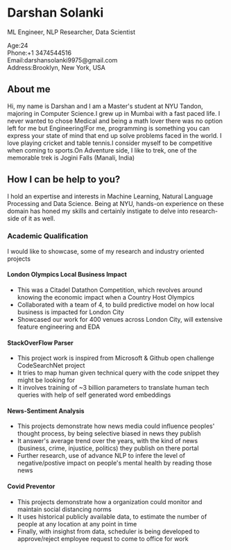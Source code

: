<html>
	<body>
		<h1> Darshan Solanki </h1>
		<p>ML Engineer, NLP Researcher, Data Scientist</p>
		<div class="personal-profile__contacts">
            		<dl class="contact-list contact-list__opacity-titles">
		    		<dt>Age:24</dt>
		    		<dt>Phone:+1 3474544516</dt>
	      	    		<dt>Email:darshansolanki9975@gmail.com</dt>
                    		<dt>Address:Brooklyn, New York, USA</dt>
            		</dl>
		</div>
	<h2>About me</h2>
	<p>Hi, my name is Darshan and I am a Master's student at NYU Tandon, majoring in Computer Science.I grew up in Mumbai with a fast paced life. I never wanted to chose 			Medical and being a math lover there was no option left for me but Engineering!For me, programming is something you can express your state of mind that end up 			solve problems faced in the world. I love playing cricket and table tennis.I consider myself to be competitive when coming to sports.On Adventure side, I like to 		  trek, one of the memorable trek is Jogini Falls (Manali, India)
	</p>
		<h2> How I can be help to you? </h2>
		<p> I hold an expertise and interests in Machine Learning, Natural Language Processing and Data Science. Being at NYU, hands-on experience on these domain has honed my skills and certainly instigate to delve into research-side of it as well.</p>
	<div>
		<h3> Academic Qualification </h3>
		<p> I would like to showcase, some of my research and industry oriented projects </p>
		<h4> London Olympics Local Business Impact </h4>
			<ul class="p1">
		    		<li>This was a Citadel Datathon Competition, which revolves around knowing the economic impact when a Country Host Olympics</li>
		    		<li>Collaborated with a team of 4, to build predictive model on how local business is impacted for London City</li>
		    		<li>Showcased our work for 400 venues across London City, will extensive feature engineering and EDA</li>
		 	</ul>
		<h4>StackOverFlow Parser</h4>
		<ul class="p2">
		    <li>This project work is inspired from Microsoft & Github open challenge CodeSearchNet project</li>
		    <li>It tries to map human given technical query with the code snippet they might be looking for</li>
		    <li>It involves training of ~3 billion parameters to translate human tech queries with help of self generated word embeddings</li>
		 </ul>
		<h4> News-Sentiment Analysis </h4>
		<ul class="p3">
		    <li>This projects demonstrate how news media could influence peoples' thought process, by being selective biased in news they publish</li>
		    <li>It answer's average trend over the years, with the kind of news (business, crime, injustice, politics) they publish on there portal</li>
		    <li>Further research, use of advance NLP to infere the level of negative/postive impact on people's mental health by reading those news</li>
		 </ul>
		<h4>Covid Preventor</h4>
		<ul class="p4">
		    <li>This projects demonstrate how a organization could monitor and maintain social distancing norms</li>
		    <li>It uses historical publicly available data, to estimate the number of people at any location at any point in time</li>
		    <li>Finally, with insighst from data, scheduler is being developed to approve/reject employee request to come to office for work</li>
		 </ul>
</body>
</html>
